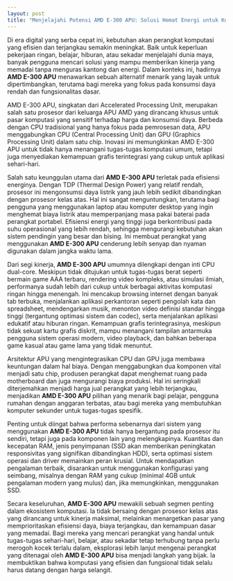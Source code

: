 ```yaml
---
layout: post
title: "Menjelajahi Potensi AMD E-300 APU: Solusi Hemat Energi untuk Komputasi Ringan"
---
```


Di era digital yang serba cepat ini, kebutuhan akan perangkat komputasi yang efisien dan terjangkau semakin meningkat. Baik untuk keperluan pekerjaan ringan, belajar, hiburan, atau sekadar menjelajahi dunia maya, banyak pengguna mencari solusi yang mampu memberikan kinerja yang memadai tanpa menguras kantong dan energi. Dalam konteks ini, hadirnya **AMD E-300 APU** menawarkan sebuah alternatif menarik yang layak untuk dipertimbangkan, terutama bagi mereka yang fokus pada konsumsi daya rendah dan fungsionalitas dasar.

AMD E-300 APU, singkatan dari Accelerated Processing Unit, merupakan salah satu prosesor dari keluarga APU AMD yang dirancang khusus untuk pasar komputasi yang sensitif terhadap harga dan konsumsi daya. Berbeda dengan CPU tradisional yang hanya fokus pada pemrosesan data, APU menggabungkan CPU (Central Processing Unit) dan GPU (Graphics Processing Unit) dalam satu chip. Inovasi ini memungkinkan AMD E-300 APU untuk tidak hanya menangani tugas-tugas komputasi umum, tetapi juga menyediakan kemampuan grafis terintegrasi yang cukup untuk aplikasi sehari-hari.

Salah satu keunggulan utama dari **AMD E-300 APU** terletak pada efisiensi energinya. Dengan TDP (Thermal Design Power) yang relatif rendah, prosesor ini mengonsumsi daya listrik yang jauh lebih sedikit dibandingkan dengan prosesor kelas atas. Hal ini sangat menguntungkan, terutama bagi pengguna yang menggunakan laptop atau komputer desktop yang ingin menghemat biaya listrik atau memperpanjang masa pakai baterai pada perangkat portabel. Efisiensi energi yang tinggi juga berkontribusi pada suhu operasional yang lebih rendah, sehingga mengurangi kebutuhan akan sistem pendingin yang besar dan bising. Ini membuat perangkat yang menggunakan **AMD E-300 APU** cenderung lebih senyap dan nyaman digunakan dalam jangka waktu lama.

Dari segi kinerja, **AMD E-300 APU** umumnya dilengkapi dengan inti CPU dual-core. Meskipun tidak ditujukan untuk tugas-tugas berat seperti bermain game AAA terbaru, rendering video kompleks, atau simulasi ilmiah, performanya sudah lebih dari cukup untuk berbagai aktivitas komputasi ringan hingga menengah. Ini mencakup browsing internet dengan banyak tab terbuka, menjalankan aplikasi perkantoran seperti pengolah kata dan spreadsheet, mendengarkan musik, menonton video definisi standar hingga tinggi (tergantung optimasi sistem dan codec), serta menjalankan aplikasi edukatif atau hiburan ringan. Kemampuan grafis terintegrasinya, meskipun tidak sekuat kartu grafis diskrit, mampu menangani tampilan antarmuka pengguna sistem operasi modern, video playback, dan bahkan beberapa game kasual atau game lama yang tidak menuntut.

Arsitektur APU yang mengintegrasikan CPU dan GPU juga membawa keuntungan dalam hal biaya. Dengan menggabungkan dua komponen vital menjadi satu chip, produsen perangkat dapat menghemat ruang pada motherboard dan juga mengurangi biaya produksi. Hal ini seringkali diterjemahkan menjadi harga jual perangkat yang lebih terjangkau, menjadikan **AMD E-300 APU** pilihan yang menarik bagi pelajar, pengguna rumahan dengan anggaran terbatas, atau bagi mereka yang membutuhkan komputer sekunder untuk tugas-tugas spesifik.

Penting untuk diingat bahwa performa sebenarnya dari sistem yang menggunakan **AMD E-300 APU** tidak hanya bergantung pada prosesor itu sendiri, tetapi juga pada komponen lain yang melengkapinya. Kuantitas dan kecepatan RAM, jenis penyimpanan (SSD akan memberikan peningkatan responsivitas yang signifikan dibandingkan HDD), serta optimasi sistem operasi dan driver memainkan peran krusial. Untuk mendapatkan pengalaman terbaik, disarankan untuk menggunakan konfigurasi yang seimbang, misalnya dengan RAM yang cukup (minimal 4GB untuk pengalaman modern yang mulus) dan, jika memungkinkan, menggunakan SSD.

Secara keseluruhan, **AMD E-300 APU** mewakili sebuah segmen penting dalam ekosistem komputasi. Ia tidak bersaing dengan prosesor kelas atas yang dirancang untuk kinerja maksimal, melainkan menargetkan pasar yang memprioritaskan efisiensi daya, biaya terjangkau, dan kemampuan dasar yang memadai. Bagi mereka yang mencari perangkat yang handal untuk tugas-tugas sehari-hari, belajar, atau sekadar tetap terhubung tanpa perlu merogoh kocek terlalu dalam, eksplorasi lebih lanjut mengenai perangkat yang ditenagai oleh **AMD E-300 APU** bisa menjadi langkah yang bijak. Ia membuktikan bahwa komputasi yang efisien dan fungsional tidak selalu harus datang dengan harga selangit.
